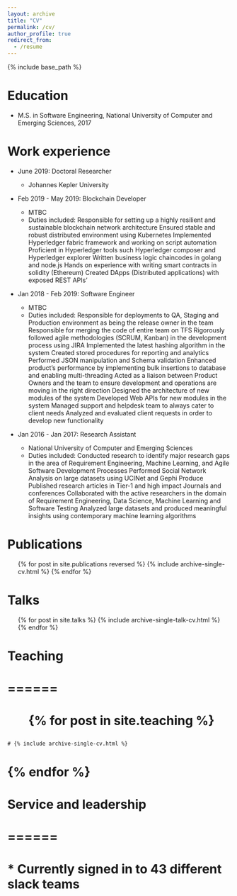 ```yaml
---
layout: archive
title: "CV"
permalink: /cv/
author_profile: true
redirect_from:
  - /resume
---
```


{% include base_path %}

Education
======
* M.S. in Software Engineering, National University of Computer and Emerging Sciences, 2017

Work experience
======
* June 2019: Doctoral Researcher
  * Johannes Kepler University
  
* Feb 2019 - May 2019: Blockchain Developer
  * MTBC
  * Duties included: Responsible for setting up a highly resilient and sustainable blockchain network architecture
Ensured stable and robust distributed environment using Kubernetes
Implemented Hyperledger fabric framework and working on script automation
Proficient in Hyperledger tools such Hyperledger composer and Hyperledger explorer
Written business logic chaincodes in golang and node.js
Hands on experience with writing smart contracts in solidity (Ethereum)
Created DApps (Distributed applications) with exposed REST APIs’
  
* Jan 2018 - Feb 2019: Software Engineer
  * MTBC
  * Duties included: Responsible for deployments to QA, Staging and Production environment as being the release owner in the team
Responsible for merging the code of entire team on TFS
Rigorously followed agile methodologies (SCRUM, Kanban) in the development process using JIRA
Implemented the latest hashing algorithm in the system
Created stored procedures for reporting and analytics
Performed JSON manipulation and Schema validation
Enhanced product’s performance by implementing bulk insertions to database and enabling multi-threading
Acted as a liaison between Product Owners and the team to ensure development and operations are moving in the right direction
Designed the architecture of new modules of the system
Developed Web APIs for new modules in the system
Managed support and helpdesk team to always cater to client needs
Analyzed and evaluated client requests in order to develop new functionality

* Jan 2016 - Jan 2017: Research Assistant
  * National University of Computer and Emerging Sciences
  * Duties included: Conducted research to identify major research gaps in the area of Requirement Engineering, Machine Learning, and Agile Software Development Processes
Performed Social Network Analysis on large datasets using UCINet and Gephi Produce
Published research articles in Tier-1 and high impact Journals and conferences
Collaborated with the active researchers in the domain of Requirement Engineering, Data Science, Machine Learning and Software Testing
Analyzed large datasets and produced meaningful insights using contemporary machine learning algorithms
  
Publications
======
  <ul>{% for post in site.publications reversed %}
    {% include archive-single-cv.html %}
  {% endfor %}</ul>
  
Talks
======
  <ul>{% for post in site.talks %}
    {% include archive-single-talk-cv.html %}
  {% endfor %}</ul>
  
# Teaching
# ======
  # <ul>{% for post in site.teaching %}
    # {% include archive-single-cv.html %}
  # {% endfor %}</ul>
  
# Service and leadership
# ======
# * Currently signed in to 43 different slack teams
